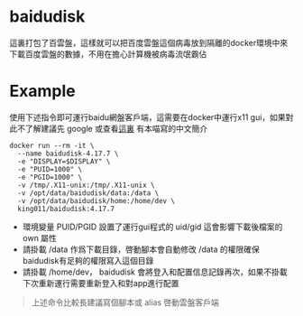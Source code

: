 # baidudisk

這裏打包了百雲盤，這樣就可以把百度雲盤這個病毒放到隔離的docker環境中來下載百度雲盤的數據，不用在擔心計算機被病毒流氓霸佔

# Example

使用下述指令即可運行baidu網盤客戶端，這需要在docker中運行x11
gui，如果對此不了解建議先 google
或查看[這裏](https://book.king011.com/view/zh-Hant/view/container-docker-faq/gui)
有本喵寫的中文簡介

```
docker run --rm -it \
  --name baidudisk-4.17.7 \
  -e "DISPLAY=$DISPLAY" \
  -e "PUID=1000" \
  -e "PGID=1000" \
  -v /tmp/.X11-unix:/tmp/.X11-unix \
  -v /opt/data/baidudisk/data:/data \
  -v /opt/data/baidudisk/home:/home/dev \
  king011/baidudisk:4.17.7
```

- 環境變量 PUID/PGID 設置了運行gui程式的 uid/gid 這會影響下載後檔案的 own 屬性
- 請掛載 /data 作爲下載目錄，啓動腳本會自動修改 /data
  的權限確保baidudisk有足夠的權限寫入這個目錄
- 請掛載 /home/dev， baidudisk
  會將登入和配置信息記錄再次，如果不掛載下次重新運行需要重新登入和對app進行配置

> 上述命令比較長建議寫個腳本或 alias 啓動雲盤客戶端
